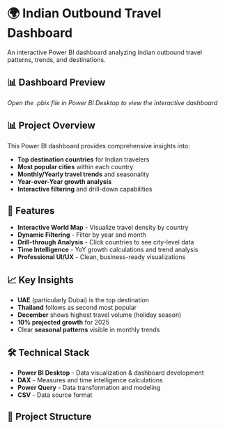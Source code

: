 # 🌍 Indian Outbound Travel Dashboard

An interactive Power BI dashboard analyzing Indian outbound travel patterns, trends, and destinations.

## 📊 Dashboard Preview
*Open the .pbix file in Power BI Desktop to view the interactive dashboard*

## 📊 Project Overview

This Power BI dashboard provides comprehensive insights into:
- **Top destination countries** for Indian travelers
- **Most popular cities** within each country  
- **Monthly/Yearly travel trends** and seasonality
- **Year-over-Year growth analysis**
- **Interactive filtering** and drill-down capabilities

## 🚀 Features

- **Interactive World Map** - Visualize travel density by country
- **Dynamic Filtering** - Filter by year and month
- **Drill-through Analysis** - Click countries to see city-level data
- **Time Intelligence** - YoY growth calculations and trend analysis
- **Professional UI/UX** - Clean, business-ready visualizations

## 📈 Key Insights

- **UAE** (particularly Dubai) is the top destination
- **Thailand** follows as second most popular
- **December** shows highest travel volume (holiday season)
- **10% projected growth** for 2025
- Clear **seasonal patterns** visible in monthly trends

## 🛠️ Technical Stack

- **Power BI Desktop** - Data visualization & dashboard development
- **DAX** - Measures and time intelligence calculations
- **Power Query** - Data transformation and modeling
- **CSV** - Data source format

## 📁 Project Structure
